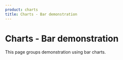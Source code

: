 ```yaml
---
product: charts
title: Charts - Bar demonstration
---
```


# Charts - Bar demonstration

<p class="description">This page groups demonstration using bar charts.</p>